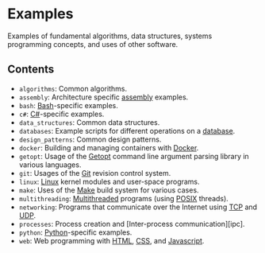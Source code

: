 # Examples
Examples of fundamental algorithms, data structures, systems programming concepts, and uses of other software.


## Contents
  - `algorithms`: Common algorithms.
  - `assembly`: Architecture specific [assembly][asm] examples.
  - `bash`: [Bash][bash]-specific examples.
  - `c#`: [C#][c#]-specific examples.
  - `data_structures`:  Common data structures.
  - `databases`: Example scripts for different operations on a [database][db].
  - `design_patterns`: Common design patterns.
  - `docker`: Building and managing containers with [Docker][docker].
  - `getopt`: Usage of the [Getopt][getopt] command line argument parsing library in various languages.
  - `git`: Usages of the [Git][git] revision control system.
  - `linux`: [Linux][linux] kernel modules and user-space programs.
  - `make`: Uses of the [Make][make] build system for various cases.
  - `multithreading`: [Multithreaded][multithread] programs (using [POSIX][posix] threads).
  - `networking`: Programs that communicate over the Internet using [TCP][tcp] and [UDP][udp].
  - `processes`: Process creation and [Inter-process communication][ipc].
  - `python`: [Python][python]-specific examples.
  - `web`: Web programming with [HTML][html], [CSS][css], and [Javascript][js].


[asm]: https://en.wikipedia.org/wiki/Assembly_language
[bash]: https://en.wikipedia.org/wiki/Bash_(Unix_shell)
[c#]: https://en.wikipedia.org/wiki/C_Sharp_(programming_language)
[css]: https://en.wikipedia.org/wiki/Cascading_Style_Sheets
[db]: https://en.wikipedia.org/wiki/Database
[docker]: https://en.wikipedia.org/wiki/Docker_(software)a
[getopt]: https://en.wikipedia.org/wiki/Getopt
[git]: https://en.wikipedia.org/wiki/Git
[html]: https://en.wikipedia.org/wiki/HTML
[js]: https://en.wikipedia.org/wiki/JavaScript
[linux]: https://en.wikipedia.org/wiki/Linux
[make]: https://en.wikipedia.org/wiki/Make_(software)
[multithread]: https://en.wikipedia.org/wiki/Thread_(computing)#Multithreading
[posix]: https://en.wikipedia.org/wiki/POSIX
[python]: https://en.wikipedia.org/wiki/Python_(programming_language)
[tcp]: https://en.wikipedia.org/wiki/Transmission_Control_Protocol
[udp]: https://en.wikipedia.org/wiki/User_Datagram_Protocol
